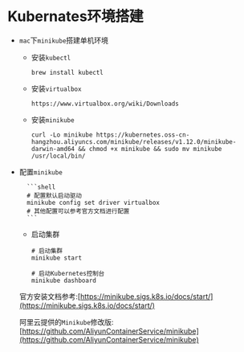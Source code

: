 # Kubernates环境搭建

- `mac`下`minikube`搭建单机环境

    - 安装`kubectl`

        ```
        brew install kubectl
        ```

    - 安装`virtualbox`

        ```
        https://www.virtualbox.org/wiki/Downloads
        ```

    - 安装`minikube`

        ```
        curl -Lo minikube https://kubernetes.oss-cn-hangzhou.aliyuncs.com/minikube/releases/v1.12.0/minikube-darwin-amd64 && chmod +x minikube && sudo mv minikube /usr/local/bin/
        ```
    
- 配置`minikube`
    
        ```shell
        # 配置默认启动驱动
        minikube config set driver virtualbox
        # 其他配置可以参考官方文档进行配置
        ```
        
    - 启动集群
    
        ```
        # 启动集群
        minikube start
        
        # 启动Kubernetes控制台
        minikube dashboard
        ```
    
    官方安装文档参考:[https://minikube.sigs.k8s.io/docs/start/](https://minikube.sigs.k8s.io/docs/start/) 
    
    阿里云提供的`Minikube`修改版:[https://github.com/AliyunContainerService/minikube](https://github.com/AliyunContainerService/minikube)


